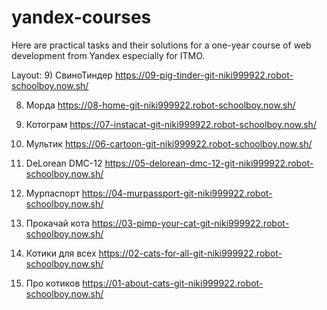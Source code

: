 # yandex-courses
Here are practical tasks and their solutions for a one-year course of web development from Yandex especially for ITMO.

Layout:
9) СвиноТиндер
https://09-pig-tinder-git-niki999922.robot-schoolboy.now.sh/

8) Морда
https://08-home-git-niki999922.robot-schoolboy.now.sh/

7) Котограм
https://07-instacat-git-niki999922.robot-schoolboy.now.sh/

6) Мультик
https://06-cartoon-git-niki999922.robot-schoolboy.now.sh/

5) DeLorean DMC-12
https://05-delorean-dmc-12-git-niki999922.robot-schoolboy.now.sh/

4) Мурпаспорт
https://04-murpassport-git-niki999922.robot-schoolboy.now.sh/

3) Прокачай кота
https://03-pimp-your-cat-git-niki999922.robot-schoolboy.now.sh/

2) Котики для всех
https://02-cats-for-all-git-niki999922.robot-schoolboy.now.sh/

1) Про котиков
https://01-about-cats-git-niki999922.robot-schoolboy.now.sh/
